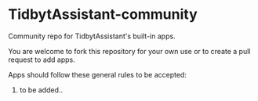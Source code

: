 # TidbytAssistant-community
Community repo for TidbytAssistant's built-in apps.

You are welcome to fork this repository for your own use or to create a pull request to add apps. 

Apps should follow these general rules to be accepted:
1. to be added..
